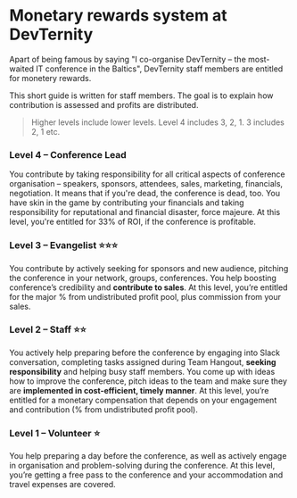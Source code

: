 # Monetary rewards system at DevTernity

Apart of being famous by saying "I co-organise DevTernity – the most-waited IT conference in the Baltics", DevTernity staff members are entitled for monetery rewards. 

This short guide is written for staff members. The goal is to explain how contribution is assessed and profits are distributed.

> Higher levels include lower levels. Level 4 includes 3, 2, 1. 3 includes 2, 1 etc.

### Level 4 – Conference Lead
You contribute by taking responsibility for all critical aspects of conference organisation – speakers, sponsors, attendees, sales, marketing, financials, negotiation. It means that if you're dead, the conference is dead, too. You have skin in the game by contributing your financials and taking responsibility for reputational and financial disaster, force majeure. At this level, you're entitled for 33% of ROI, if the conference is profitable.

### Level 3 – Evangelist ⭐️⭐️⭐️ 
You contribute by actively seeking for sponsors and new audience, pitching the conference in your network, groups, conferences. You help boosting conference’s credibility and **contribute to sales**. At this level, you’re entitled for the major % from undistributed profit pool, plus commission from your sales.

### Level 2 – Staff ⭐️⭐️ 
You actively help preparing before the conference by engaging into Slack conversation, completing tasks assigned during Team Hangout, **seeking responsibility** and helping busy staff members.  You come up with ideas how to improve the conference, pitch ideas to the team and make sure they are **implemented in cost-efficient, timely manner**. At this level, you’re entitled for a monetary compensation that depends on your engagement and contribution (% from undistributed profit pool).

### Level 1 – Volunteer ⭐️ 
You help preparing a day before the conference, as well as actively engage in organisation and problem-solving during the conference. At this level, you’re getting a free pass to the conference and your accommodation and travel expenses are covered. 
